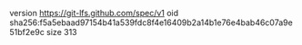 version https://git-lfs.github.com/spec/v1
oid sha256:f5a5ebaad97154b41a539fdc8f4e16409b2a14b1e76e4bab46c07a9e51bf2e9c
size 313
